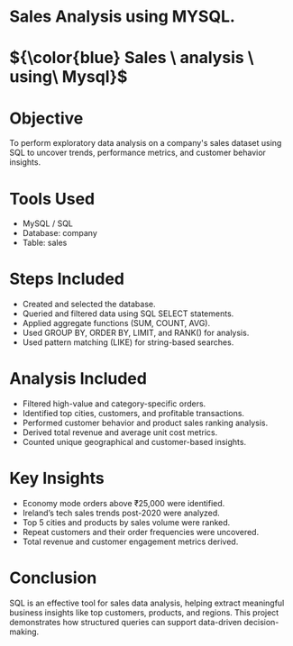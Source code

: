 # Sales Analysis using MYSQL.

# ${\color{blue} Sales \ analysis \ using\ Mysql}$

# Objective
To perform exploratory data analysis on a company's sales dataset using SQL to uncover trends, performance metrics, and customer behavior insights.

# Tools Used
- MySQL / SQL
- Database: company
- Table: sales

# Steps Included
- Created and selected the database.
- Queried and filtered data using SQL SELECT statements.
- Applied aggregate functions (SUM, COUNT, AVG).
- Used GROUP BY, ORDER BY, LIMIT, and RANK() for analysis.
- Used pattern matching (LIKE) for string-based searches.

# Analysis Included
- Filtered high-value and category-specific orders.
- Identified top cities, customers, and profitable transactions.
- Performed customer behavior and product sales ranking analysis.
- Derived total revenue and average unit cost metrics.
- Counted unique geographical and customer-based insights.

# Key Insights
- Economy mode orders above ₹25,000 were identified.
- Ireland’s tech sales trends post-2020 were analyzed.
- Top 5 cities and products by sales volume were ranked.
- Repeat customers and their order frequencies were uncovered.
- Total revenue and customer engagement metrics derived.

# Conclusion
SQL is an effective tool for sales data analysis, helping extract meaningful business insights like top customers, products, and regions. This project demonstrates how structured queries can support data-driven decision-making.

